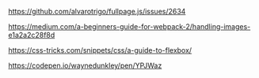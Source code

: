 https://github.com/alvarotrigo/fullpage.js/issues/2634

https://medium.com/a-beginners-guide-for-webpack-2/handling-images-e1a2a2c28f8d

https://css-tricks.com/snippets/css/a-guide-to-flexbox/

https://codepen.io/waynedunkley/pen/YPJWaz